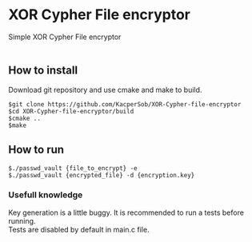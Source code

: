# XOR Cypher File encryptor

Simple XOR Cypher File encryptor <br>
<br>

## How to install

Download git repository and use cmake and make to build.

```console
$git clone https://github.com/KacperSob/XOR-Cypher-file-encryptor
$cd XOR-Cypher-file-encryptor/build
$cmake ..
$make
```
## How to run

```
$./passwd_vault {file_to_encrypt} -e
$./passwd_vault {encrypted_file} -d {encryption.key}
```

### Usefull knowledge

Key generation is a little buggy. It is recommended to run a tests before running. <br>
Tests are disabled by default in main.c file. <br>
